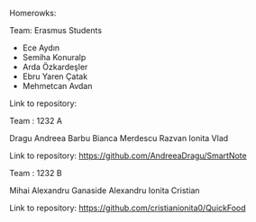Homerowks:

 Team: Erasmus Students
 
* Ece Aydın
* Semiha Konuralp
* Arda Özkardeşler
* Ebru Yaren Çatak
* Mehmetcan Avdan

Link to repository: 

Team : 1232 A

Dragu Andreea 
Barbu Bianca
Merdescu Razvan
Ionita Vlad

Link to repository: https://github.com/AndreeaDragu/SmartNote

Team : 1232 B

Mihai Alexandru
Ganaside Alexandru
Ionita Cristian

Link to repository: https://github.com/cristianionita0/QuickFood


